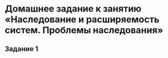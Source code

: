 # Домашнее задание к занятию «Наследование и расширяемость систем. Проблемы наследования»
## Задание 1